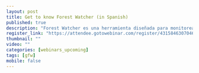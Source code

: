 ```yaml
---
layout: post
title: Get to know Forest Watcher (in Spanish)
published: true
description: "Forest Watcher es una herramienta diseñada para monitorear y recolectar información de monitoreo forestal en el campo. Independientemente de la conectividad, la aplicación permite a los usuarios acceder fácilmente la información de cambio de bosque de GFW en cualquier dispositivo móvil, monitorear un área de interés, navegar a áreas donde se han detectado cambios, y recolectar información de campo sobre el cambio…"
register_link: "https://attendee.gotowebinar.com/register/4315846307046515201"
thumbnail: ""
video: ""
categories: [webinars_upcoming]
tags: [gfw]
mobile: false
---
```

